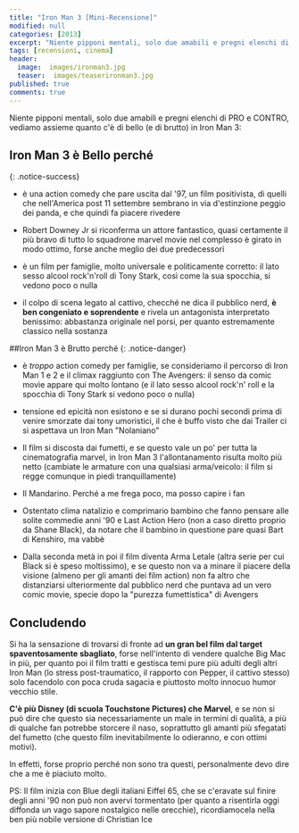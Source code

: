 ```yaml
---
title: "Iron Man 3 [Mini-Recensione]"
modified: null
categories: [2013]
excerpt: "Niente pipponi mentali, solo due amabili e pregni elenchi di PRO e CONTRO, vediamo assieme quanto c'è di bello (e di brutto) in Iron Man 3:"
tags: [recensioni, cinema]
header:  
  image:  images/ironman3.jpg
  teaser:  images/teaserironman3.jpg
published: true
comments: true
---
```

Niente pipponi mentali, solo due amabili e pregni elenchi di PRO e CONTRO, vediamo assieme quanto c'è di bello (e di brutto) in Iron Man 3:

## Iron Man 3 è Bello perché
{: .notice-success}

- è una action comedy che pare uscita dal '97, un film positivista, di quelli che nell'America post 11 settembre sembrano in via d'estinzione peggio dei panda, e che quindi fa piacere rivedere

- Robert Downey Jr si riconferma un attore fantastico, quasi certamente il più bravo di tutto lo squadrone marvel movie
nel complesso è girato in modo ottimo, forse anche meglio dei due predecessori

- è un film per famiglie, molto universale e politicamente corretto: il lato sesso alcool rock'n'roll di Tony Stark, così come la sua spocchia, si vedono poco o nulla

- il colpo di scena legato al cattivo, checché ne dica il pubblico nerd, **è ben congeniato e soprendente** e rivela un antagonista interpretato benissimo: abbastanza originale nel porsi, per quanto estremamente classico nella sostanza

##Iron Man 3 è Brutto perché
{: .notice-danger}

- è _troppo_ action comedy per famiglie, se consideriamo il percorso di Iron Man 1 e 2 e il climax raggiunto con The Avengers: il senso da comic movie appare qui molto lontano (e il lato sesso alcool rock'n' roll e la spocchia di Tony Stark si vedono poco o nulla)

- tensione ed epicità non esistono e se si durano pochi secondi prima di venire smorzate dai tony umoristici, il che è buffo visto che dai Trailer ci si aspettava un Iron Man "Nolaniano" 

- Il film si discosta dai fumetti, e se questo vale un po' per tutta la cinematografia marvel, in Iron Man 3 l'allontanamento risulta molto più netto (cambiate le armature con una qualsiasi arma/veicolo: il film si regge comunque in piedi tranquillamente)

- Il Mandarino. Perché a me frega poco, ma posso capire i fan

- Ostentato clima natalizio e comprimario bambino che fanno pensare alle solite commedie anni '90 e Last Action Hero (non a caso diretto proprio da Shane Black), da notare che il bambino in questione pare quasi Bart di Kenshiro, ma vabbè

- Dalla seconda metà in poi il film diventa Arma Letale (altra serie per cui Black si è speso moltissimo), e se questo non va a minare il piacere della visione (almeno per gli amanti dei film action) non fa altro che distanziarsi ulteriormente dal pubblico nerd che puntava ad un vero comic movie, specie dopo la "purezza fumettistica" di Avengers

## Concludendo 

Si ha la sensazione di trovarsi di fronte ad **un gran bel film dal target spaventosamente sbagliato**, forse nell'intento di vendere qualche Big Mac in più, per quanto poi il film tratti e gestisca temi pure più adulti degli altri Iron Man (lo stress post-traumatico, il rapporto con Pepper, il cattivo stesso) solo facendolo con poca cruda sagacia e piuttosto molto innocuo humor vecchio stile.

**C'è più Disney (di scuola Touchstone Pictures) che Marvel**, e se non si può dire che questo sia necessariamente un male in termini di qualità, a più di qualche fan potrebbe storcere il naso, soprattutto gli amanti più sfegatati del fumetto (che questo film inevitabilmente lo odieranno, e con ottimi motivi).

In effetti, forse proprio perché non sono tra questi, personalmente devo dire che a me è piaciuto molto.

PS: Il film inizia con Blue degli italiani Eiffel 65, che se c'eravate sul finire degli anni '90 non può non avervi tormentato (per quanto a risentirla oggi diffonda un vago sapore nostalgico nelle orecchie), ricordiamocela nella ben più nobile versione di Christian Ice  